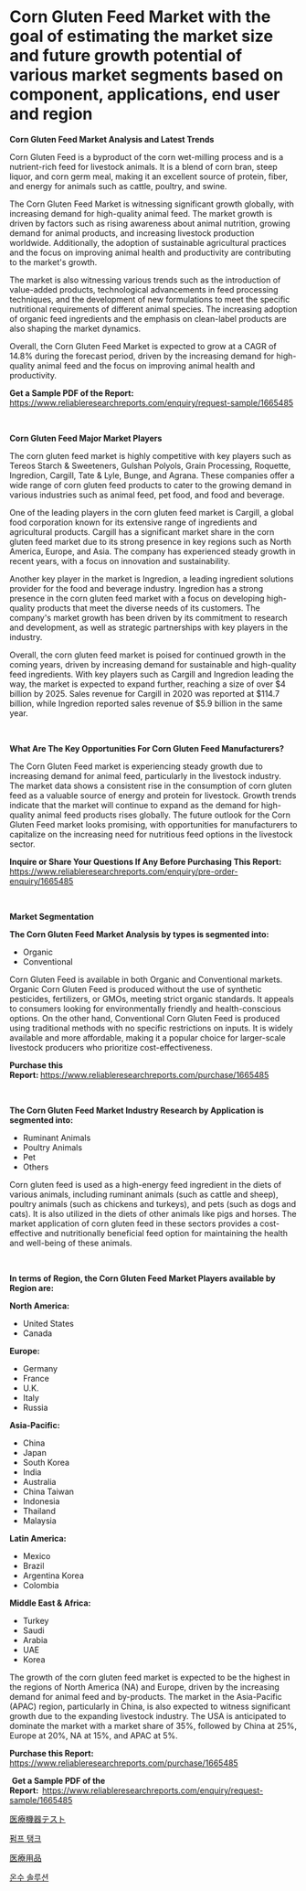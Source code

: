 <p><h1>Corn Gluten Feed Market with the goal of estimating the market size and future growth potential of various market segments based on component, applications, end user and region</h1></p><p><strong>Corn Gluten Feed Market Analysis and Latest Trends</strong></p>
<p><p>Corn Gluten Feed is a byproduct of the corn wet-milling process and is a nutrient-rich feed for livestock animals. It is a blend of corn bran, steep liquor, and corn germ meal, making it an excellent source of protein, fiber, and energy for animals such as cattle, poultry, and swine.</p><p>The Corn Gluten Feed Market is witnessing significant growth globally, with increasing demand for high-quality animal feed. The market growth is driven by factors such as rising awareness about animal nutrition, growing demand for animal products, and increasing livestock production worldwide. Additionally, the adoption of sustainable agricultural practices and the focus on improving animal health and productivity are contributing to the market's growth.</p><p>The market is also witnessing various trends such as the introduction of value-added products, technological advancements in feed processing techniques, and the development of new formulations to meet the specific nutritional requirements of different animal species. The increasing adoption of organic feed ingredients and the emphasis on clean-label products are also shaping the market dynamics.</p><p>Overall, the Corn Gluten Feed Market is expected to grow at a CAGR of 14.8% during the forecast period, driven by the increasing demand for high-quality animal feed and the focus on improving animal health and productivity.</p></p>
<p><strong>Get a Sample PDF of the Report:&nbsp;</strong> <a href="https://www.reliableresearchreports.com/enquiry/request-sample/1665485">https://www.reliableresearchreports.com/enquiry/request-sample/1665485</a></p>
<p>&nbsp;</p>
<p><strong>Corn Gluten Feed Major Market Players</strong></p>
<p><p>The corn gluten feed market is highly competitive with key players such as Tereos Starch & Sweeteners, Gulshan Polyols, Grain Processing, Roquette, Ingredion, Cargill, Tate & Lyle, Bunge, and Agrana. These companies offer a wide range of corn gluten feed products to cater to the growing demand in various industries such as animal feed, pet food, and food and beverage.</p><p>One of the leading players in the corn gluten feed market is Cargill, a global food corporation known for its extensive range of ingredients and agricultural products. Cargill has a significant market share in the corn gluten feed market due to its strong presence in key regions such as North America, Europe, and Asia. The company has experienced steady growth in recent years, with a focus on innovation and sustainability.</p><p>Another key player in the market is Ingredion, a leading ingredient solutions provider for the food and beverage industry. Ingredion has a strong presence in the corn gluten feed market with a focus on developing high-quality products that meet the diverse needs of its customers. The company's market growth has been driven by its commitment to research and development, as well as strategic partnerships with key players in the industry.</p><p>Overall, the corn gluten feed market is poised for continued growth in the coming years, driven by increasing demand for sustainable and high-quality feed ingredients. With key players such as Cargill and Ingredion leading the way, the market is expected to expand further, reaching a size of over $4 billion by 2025. Sales revenue for Cargill in 2020 was reported at $114.7 billion, while Ingredion reported sales revenue of $5.9 billion in the same year.</p></p>
<p>&nbsp;</p>
<p><strong>What Are The Key Opportunities For Corn Gluten Feed Manufacturers?</strong></p>
<p><p>The Corn Gluten Feed market is experiencing steady growth due to increasing demand for animal feed, particularly in the livestock industry. The market data shows a consistent rise in the consumption of corn gluten feed as a valuable source of energy and protein for livestock. Growth trends indicate that the market will continue to expand as the demand for high-quality animal feed products rises globally. The future outlook for the Corn Gluten Feed market looks promising, with opportunities for manufacturers to capitalize on the increasing need for nutritious feed options in the livestock sector.</p></p>
<p><strong>Inquire or Share Your Questions If Any Before Purchasing This Report:</strong> <a href="https://www.reliableresearchreports.com/enquiry/pre-order-enquiry/1665485">https://www.reliableresearchreports.com/enquiry/pre-order-enquiry/1665485</a></p>
<p>&nbsp;</p>
<p><strong>Market Segmentation</strong></p>
<p><strong>The Corn Gluten Feed Market Analysis by types is segmented into:</strong></p>
<p><ul><li>Organic</li><li>Conventional</li></ul></p>
<p><p>Corn Gluten Feed is available in both Organic and Conventional markets. Organic Corn Gluten Feed is produced without the use of synthetic pesticides, fertilizers, or GMOs, meeting strict organic standards. It appeals to consumers looking for environmentally friendly and health-conscious options. On the other hand, Conventional Corn Gluten Feed is produced using traditional methods with no specific restrictions on inputs. It is widely available and more affordable, making it a popular choice for larger-scale livestock producers who prioritize cost-effectiveness.</p></p>
<p><strong>Purchase this Report:&nbsp;</strong><a href="https://www.reliableresearchreports.com/purchase/1665485">https://www.reliableresearchreports.com/purchase/1665485</a></p>
<p>&nbsp;</p>
<p><strong>The Corn Gluten Feed Market Industry Research by Application is segmented into:</strong></p>
<p><ul><li>Ruminant Animals</li><li>Poultry Animals</li><li>Pet</li><li>Others</li></ul></p>
<p><p>Corn gluten feed is used as a high-energy feed ingredient in the diets of various animals, including ruminant animals (such as cattle and sheep), poultry animals (such as chickens and turkeys), and pets (such as dogs and cats). It is also utilized in the diets of other animals like pigs and horses. The market application of corn gluten feed in these sectors provides a cost-effective and nutritionally beneficial feed option for maintaining the health and well-being of these animals.</p></p>
<p>&nbsp;</p>
<p><strong>In terms of Region, the Corn Gluten Feed Market Players available by Region are:</strong></p>
<p>
    <p> <strong> North America: </strong>
        <ul>
            <li>United States</li>
            <li>Canada</li>
        </ul>
        </p> 
    <p> <strong> Europe: </strong>
        <ul>
            <li>Germany</li>
            <li>France</li>
            <li>U.K.</li>
            <li>Italy</li>
            <li>Russia</li>
        </ul>
        </p> 
    <p> <strong> Asia-Pacific: </strong>
        <ul>
            <li>China</li>
            <li>Japan</li>
            <li>South Korea</li>
            <li>India</li>
            <li>Australia</li>
            <li>China Taiwan</li>
            <li>Indonesia</li>
            <li>Thailand</li>
            <li>Malaysia</li>
        </ul>
        </p> 
    <p> <strong> Latin America: </strong>
        <ul>
            <li>Mexico</li>
            <li>Brazil</li>
            <li>Argentina Korea</li>
            <li>Colombia</li>
        </ul>
        </p> 
    <p> <strong> Middle East & Africa: </strong>
        <ul>
            <li>Turkey</li>
            <li>Saudi</li>
            <li>Arabia</li>
            <li>UAE</li>
            <li>Korea</li>
        </ul>
    </p>
    </p>
<p><p>The growth of the corn gluten feed market is expected to be the highest in the regions of North America (NA) and Europe, driven by the increasing demand for animal feed and by-products. The market in the Asia-Pacific (APAC) region, particularly in China, is also expected to witness significant growth due to the expanding livestock industry. The USA is anticipated to dominate the market with a market share of 35%, followed by China at 25%, Europe at 20%, NA at 15%, and APAC at 5%.</p></p>
<p><strong>Purchase this Report: </strong><a href="https://www.reliableresearchreports.com/purchase/1665485">https://www.reliableresearchreports.com/purchase/1665485</a></p>
<p>&nbsp;<strong>Get a Sample PDF of the Report:&nbsp;&nbsp;</strong><a href="https://www.reliableresearchreports.com/enquiry/request-sample/1665485">https://www.reliableresearchreports.com/enquiry/request-sample/1665485</a></p>
<p><strong></strong></p>
<p><p><a href="https://medium.com/@evanmedhurst2023/%E5%8C%BB%E7%99%82%E6%A9%9F%E5%99%A8%E3%81%AE%E3%83%86%E3%82%B9%E3%83%88%E5%B8%82%E5%A0%B4%E8%A6%8F%E6%A8%A1-cagr-%E3%83%88%E3%83%AC%E3%83%B3%E3%83%892024%E5%B9%B4%E3%81%8B%E3%82%892030%E5%B9%B4%E3%81%BE%E3%81%A7-8472e3764bd8">医療機器テスト</a></p><p><a href="https://medium.com/@oxehjhnqfqdjy2/%ED%8E%8C%ED%94%84-%ED%83%B1%ED%81%AC-%EC%8B%9C%EC%9E%A5-%EC%A0%84%EB%A7%9D-%EC%82%B0%EC%97%85-%EA%B0%9C%EC%9A%94-%EB%B0%8F-%EC%98%88%EC%B8%A1-2024%EB%85%84%EB%B6%80%ED%84%B0-2031%EB%85%84%EA%B9%8C%EC%A7%80-71c43fc583b2">펌프 탱크</a></p><p><a href="https://medium.com/@evanmedhurst2023/%E5%8C%BB%E7%99%82%E7%94%A8%E5%93%81%E5%B8%82%E5%A0%B4%E3%83%AC%E3%83%9D%E3%83%BC%E3%83%88%E3%81%AF-%E3%81%93%E3%81%AE%E5%B8%82%E5%A0%B4%E3%81%AE%E6%9C%80%E6%96%B0%E3%81%AE%E3%83%88%E3%83%AC%E3%83%B3%E3%83%89%E3%82%84%E6%88%90%E9%95%B7%E6%A9%9F%E4%BC%9A%E3%82%92%E6%98%8E%E3%82%89%E3%81%8B%E3%81%AB%E3%81%97%E3%81%A6%E3%81%84%E3%81%BE%E3%81%99-eeb4bcdb4008">医療用品</a></p><p><a href="https://medium.com/@oxehjhnqfqdjy2/%EC%98%A8%EC%88%98-%EC%86%94%EB%A3%A8%EC%85%98-%EC%8B%9C%EC%9E%A5-2031%EB%85%84%EA%B9%8C%EC%A7%80%EC%9D%98-%ED%8A%B8%EB%A0%8C%EB%93%9C-%EC%98%88%EC%B8%A1-%EB%B0%8F-%EA%B2%BD%EC%9F%81-%EB%B6%84%EC%84%9D-c481e71458dc">온수 솔루션</a></p></p>